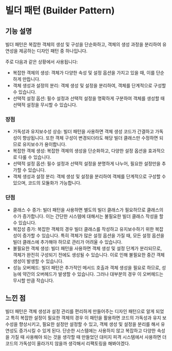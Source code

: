 # 빌더 패턴 (Builder Pattern)

## 기능 설명
 빌더 패턴은 복잡한 객체의 생성 및 구성을 단순화하고, 객체의 생성 과정을 분리하여 유연성을 제공하는 디자인 패턴 중 하나입니다.
 
 주로 다음과 같은 상황에서 사용됩니다:
 * 복잡한 객체의 생성: 객체가 다양한 속성 및 설정 옵션을 가지고 있을 때, 이를 단순하게 만듭니다.
 * 객체 생성과 설정의 분리: 객체 생성 및 설정을 분리하여, 객체를 단계적으로 구성할 수 있습니다.
 * 선택적 설정 옵션: 필수 설정과 선택적 설정을 명확하게 구분하여 객체를 생성할 때 선택적 설정을 무시할 수 있습니다.
 
 ### 장점
 * 가독성과 유지보수성 상승: 빌더 패턴을 사용하면 객체 생성 코드가 간결하고 가독성이 향상됩니다. 또한 객체 구성이 변경되더라도 해당 빌더 클래스만 수정하면 되므로 유지보수가 용이합니다.
 * 복잡한 객체 생성: 복잡한 객체의 생성을 단순화하고, 다양한 설정 옵션을 효과적으로 다룰 수 있습니다.
 * 선택적 설정 옵션: 필수 설정과 선택적 설정을 분명하게 나누어, 필요한 설정만을 추가할 수 있습니다.
 * 객체 생성과 설정 분리: 객체 생성 및 설정을 분리하여 객체를 단계적으로 구성할 수 있으며, 코드의 모듈화가 가능합니다.

 ### 단점
 * 클래스 수 증가: 빌더 패턴을 사용하면 별도의 빌더 클래스가 필요하므로 클래스의 수가 증가합니다. 이는 간단한 시스템에 대해서는 불필요한 빌더 클래스 작성을 할 수 있습니다.
 * 복잡성 증가: 복잡한 객체의 경우 빌더 클래스를 작성하고 유지보수하기 위한 복잡성이 증가할 수 있습니다. 특히 객체가 많은 설정 옵션을 가질 때, 모든 설정 옵션을 빌더 클래스에 추가해야 하므로 관리가 어려울 수 있습니다.
 * 불필요한 객체 생성: 빌더 패턴을 사용하면 객체 생성 및 설정 단계가 분리되므로, 객체가 완전히 구성되기 전에도 생성될 수 있습니다. 이로 인해 불필요한 중간 객체 생성이 발생할 수 있습니다.
 * 성능 오버헤드: 빌더 패턴은 추가적인 메서드 호출과 객체 생성을 필요로 하므로, 성능에 약간의 오버헤드가 발생할 수 있습니다. 그러나 대부분의 경우 이 오버헤드는 무시할 만큼 작습니다.

## 느낀 점
 빌더 패턴은 객체 생성과 설정 관리를 편리하게 만들어주는 디자인 패턴으로 알게 되었고 특히 복잡한 설정이 필요한 객체의 경우 이 패턴을 활용하면 코드의 가독성과 유지 보수성을 향상시키고, 필요한 설정만 설정할 수 있고, 객체 생성 및 설정을 분리를 해서 유연성도 증가시킬 수 있게 된다.
 단순한 시스템에는 사용하지 않고 복잡하고 다양한 속성을 가질 때 사용해야 되는 것을 생각할 때 만들었던 대미지 피격 시스템에서 사용하면 더 코드의 가독성이 올라가지 않을까 생각해서 리팩토링을 해봐야겠다.
